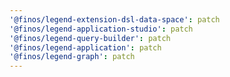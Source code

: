 ```yaml
---
'@finos/legend-extension-dsl-data-space': patch
'@finos/legend-application-studio': patch
'@finos/legend-query-builder': patch
'@finos/legend-application': patch
'@finos/legend-graph': patch
---
```

